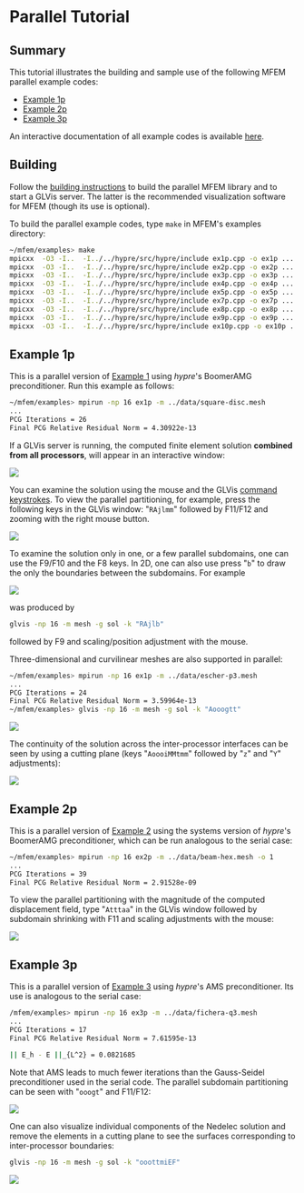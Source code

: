 # Parallel Tutorial

## Summary

This tutorial illustrates the building and sample use of the following MFEM parallel example codes:

  - [Example 1p](#example-1p)
  - [Example 2p](#example-2p)
  - [Example 3p](#example-3p)

An interactive documentation of all example codes is available [here](examples.md).

## Building

Follow the [building instructions](building.md) to build the parallel MFEM library and to start a GLVis server. The latter is the recommended visualization software for MFEM (though its use is optional).

To build the parallel example codes, type `make` in MFEM's examples directory:
```sh
~/mfem/examples> make
mpicxx  -O3 -I..  -I../../hypre/src/hypre/include ex1p.cpp -o ex1p ...
mpicxx  -O3 -I..  -I../../hypre/src/hypre/include ex2p.cpp -o ex2p ...
mpicxx  -O3 -I..  -I../../hypre/src/hypre/include ex3p.cpp -o ex3p ...
mpicxx  -O3 -I..  -I../../hypre/src/hypre/include ex4p.cpp -o ex4p ...
mpicxx  -O3 -I..  -I../../hypre/src/hypre/include ex5p.cpp -o ex5p ...
mpicxx  -O3 -I..  -I../../hypre/src/hypre/include ex7p.cpp -o ex7p ...
mpicxx  -O3 -I..  -I../../hypre/src/hypre/include ex8p.cpp -o ex8p ...
mpicxx  -O3 -I..  -I../../hypre/src/hypre/include ex9p.cpp -o ex9p ...
mpicxx  -O3 -I..  -I../../hypre/src/hypre/include ex10p.cpp -o ex10p ...
```

## Example 1p

This is a parallel version of [Example 1](serial-tutorial.md#example-1) using *hypre*'s BoomerAMG preconditioner. Run this example as follows:
```sh
~/mfem/examples> mpirun -np 16 ex1p -m ../data/square-disc.mesh
...
PCG Iterations = 26
Final PCG Relative Residual Norm = 4.30922e-13
```

If a GLVis server is running, the computed finite element solution **combined from all processors**, will appear in an interactive window:

![](img/tutorial/ex1p-np16-1.png)

You can examine the solution using the mouse and the GLVis [command keystrokes](https://raw.githubusercontent.com/glvis/glvis/master/README).
To view the parallel partitioning, for example, press the following keys in the GLVis window: "`RAjlmm`" followed by F11/F12 and zooming with the right mouse button.

![](img/tutorial/ex1p-np16-2.png)

To examine the solution only in one, or a few parallel subdomains, one can use the F9/F10 and the F8 keys. In 2D, one can also use press "`b`" to draw the only the boundaries between the subdomains. For example

![](img/tutorial/ex1p-np16-3.png)

was produced by
```sh
glvis -np 16 -m mesh -g sol -k "RAjlb"
```
followed by F9 and scaling/position adjustment with the mouse.

Three-dimensional and curvilinear meshes are also supported in parallel:

```sh
~/mfem/examples> mpirun -np 16 ex1p -m ../data/escher-p3.mesh
...
PCG Iterations = 24
Final PCG Relative Residual Norm = 3.59964e-13
~/mfem/examples> glvis -np 16 -m mesh -g sol -k "Aooogtt"
```

![](img/tutorial/ex1p-np16-escher-1.png)

The continuity of the solution across the inter-processor interfaces can be seen by using a cutting plane (keys "`AoooiMMtmm`" followed by "`z`" and "`Y`" adjustments):

![](img/tutorial/ex1p-np16-escher-2.png)


## Example 2p

This is a parallel version of [Example 2](serial-tutorial.md#example-2) using the systems version of *hypre*'s BoomerAMG preconditioner, which can be run analogous to the serial case:

```sh
~/mfem/examples> mpirun -np 16 ex2p -m ../data/beam-hex.mesh -o 1
...
PCG Iterations = 39
Final PCG Relative Residual Norm = 2.91528e-09
```

To view the parallel partitioning with the magnitude of the computed displacement field, type "`Atttaa`" in the GLVis window followed by subdomain shrinking with F11 and scaling adjustments with the mouse:

![](img/tutorial/ex2p-np16-beam-hex.png)

## Example 3p

This is a parallel version of [Example 3](serial-tutorial.md#example-3) using *hypre*'s AMS preconditioner. Its use is analogous to the serial case:

```sh
/mfem/examples> mpirun -np 16 ex3p -m ../data/fichera-q3.mesh
...
PCG Iterations = 17
Final PCG Relative Residual Norm = 7.61595e-13

|| E_h - E ||_{L^2} = 0.0821685
```

Note that AMS leads to much fewer iterations than the Gauss-Seidel preconditioner used in the serial code. The parallel subdomain partitioning can be seen with "`ooogt`" and F11/F12:

![](img/tutorial/ex3p-np16-fichera-q3.png)

One can also visualize individual components of the Nedelec solution and remove the elements in a cutting plane to see the surfaces corresponding to inter-processor boundaries:
```sh
glvis -np 16 -m mesh -g sol -k "ooottmiEF"
```

![](img/tutorial/ex3p-np16-fichera-q3-2.png)

